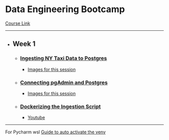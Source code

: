 # **Data Engineering Bootcamp**

[Course Link](https://github.com/DataTalksClub/data-engineering-zoomcamp)

---

<!-- Data Engineering Bootcamp -->
* ## Week 1
  * ### [Ingesting NY Taxi Data to Postgres](README-init.md)
    * [Images for this session](files/week1/readme_init_files)
  * ### [Connecting pgAdmin and Postgres](README-postgres.md)
    * [Images for this session](files/week1/readme_postgres_files)
  * ### [Dockerizing the Ingestion Script](1.2.4_Dockerizing_the_Ingestion_Script.md)
    * [Youtube](https://www.youtube.com/watch?v=B1WwATwf-vY)
<!-- Data Engineering Bootcamp -->

---

For Pycharm wsl [Guide to auto activate the venv](README_wsl.md)